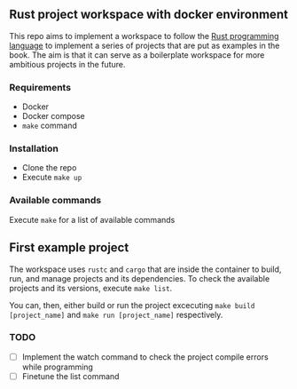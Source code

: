 ## Rust project workspace with docker environment

This repo aims to implement a workspace to follow the [Rust programming language](https://doc.rust-lang.org/book/) to implement a series of projects that are put as examples in the book. The aim is that it can serve as a boilerplate workspace for more ambitious projects in the future.

### Requirements
- Docker 
- Docker compose
- `make` command

### Installation
- Clone the repo
- Execute `make up`

### Available commands
 Execute `make` for a list of available commands

## First example project
The workspace uses `rustc` and `cargo` that are inside the container to build, run, and manage projects and its dependencies. To check the available projects and its versions, execute `make list`.

You can, then, either build or run the project excecuting `make build [project_name]` and `make run [project_name]` respectively.

### TODO
- [ ] Implement the watch command to check the project compile errors while programming
- [ ] Finetune the list command
